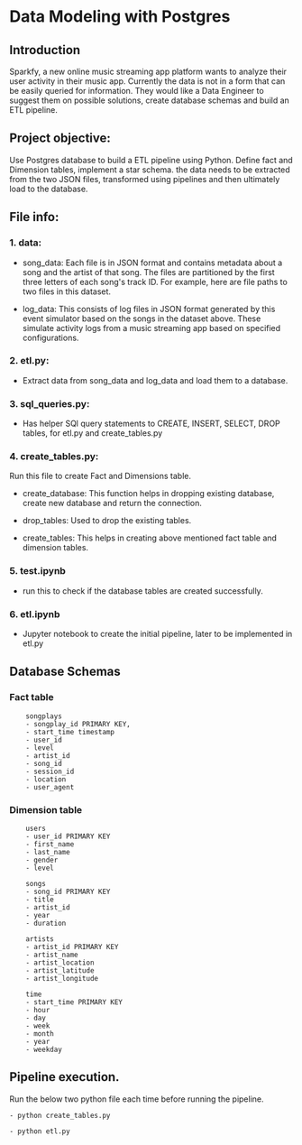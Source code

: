 # Data Modeling with Postgres

## Introduction

Sparkfy, a new online music streaming app platform wants to analyze their user activity in their music app. Currently the data is not in a form that can be easily queried for information. 
They would like a Data Engineer to suggest them on possible solutions, create database schemas and build an ETL pipeline. 

## Project objective:

Use Postgres database to build a ETL pipeline using Python. Define fact and Dimension tables, implement a star schema. the data needs to be extracted from the two JSON files, transformed using pipelines and then ultimately load to the database. 


## File info:

### 1. data:

- song_data: Each file is in JSON format and contains metadata about a song and the artist of that song. The files are partitioned by the first three letters of each song's track ID. For example, here are file paths to two files in this dataset.

- log_data:  This consists of log files in JSON format generated by this event simulator based on the songs in the dataset above. These simulate activity logs from a music streaming app based on specified configurations.

### 2. etl.py: 
- Extract data from song_data and log_data and load them to a database. 

### 3. sql_queries.py:
- Has helper SQl query statements to CREATE, INSERT, SELECT, DROP tables, for etl.py and create_tables.py

### 4. create_tables.py:
Run this file to create Fact and Dimensions table. 

- create_database: This function helps in dropping existing database, create new database and return the connection.

- drop_tables: Used to drop the existing tables.

- create_tables: This helps in creating above mentioned fact table and dimension tables.

### 5. test.ipynb
- run this to check if the database tables are created successfully. 

### 6. etl.ipynb
- Jupyter notebook to create the initial pipeline, later to be implemented in etl.py


## Database Schemas

### Fact table 
        songplays
        - songplay_id PRIMARY KEY,
        - start_time timestamp
        - user_id
        - level
        - artist_id
        - song_id
        - session_id
        - location
        - user_agent 

### Dimension table
        users
        - user_id PRIMARY KEY
        - first_name
        - last_name
        - gender
        - level

        songs
        - song_id PRIMARY KEY
        - title
        - artist_id
        - year
        - duration

        artists
        - artist_id PRIMARY KEY
        - artist_name
        - artist_location
        - artist_latitude
        - artist_longitude

        time
        - start_time PRIMARY KEY
        - hour
        - day
        - week
        - month
        - year
        - weekday
        
## Pipeline execution. 

Run the below two python file each time before running the pipeline.

    - python create_tables.py

    - python etl.py